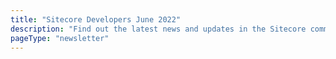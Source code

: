 ```yaml
---
title: "Sitecore Developers June 2022"
description: "Find out the latest news and updates in the Sitecore community."
pageType: "newsletter"
---
```

<NewsletterStory
      title="Watch sessions from SUGCON Europe 2022"
      copy="You can now view all sessions, lightning talks, keynote presentations from SUGCON Europe 2022."
      image="https://go.sitecore.com/l/857953/2022-06-26/l5d14f/857953/16562941177zhm8ZRh/Untitled_design__2_.png"
      linkText="Watch now"
      linkHref="https://go.sitecore.com/e/857953/dDTmlDsRydZB6Bj7QzHnJejzQql3j-/l5gh7t/366730581?h=Ye9fQqyzeIBscAO0Lt_nnA-99GPKiSbNgQJWPIuM9Lc"
      variant="full-width"    />
<NewsletterStory 
      title="Standard Values Podcast - Meet Jo Tyrer"
      copy="Join Sultan and Rick with their superstar guest Jo Tyrer, President of Composable Solutions at Sitecore. Jo discusses her objectives at Sitecore and all things composable, global, and values."
      image="https://go.sitecore.com/l/857953/2022-06-26/l5czm7/857953/1656292829PqbgARtc/Untitled_design__10_.png"
      linkText="Watch now"
      linkHref="https://go.sitecore.com/e/857953/watch-v-6xsoX3TNe5I-t-2s/l5gh7x/366730581?h=Ye9fQqyzeIBscAO0Lt_nnA-99GPKiSbNgQJWPIuM9Lc"
    />
<NewsletterStory 
      title="First Look at Github CoPilot - AI Powered Programming"
      copy="Dylan explores the Githup Copilot and discusses the pros and cons of the Github Copilot. Find out ways this will help developers speed up efficiency and potentially quality."
      image="https://go.sitecore.com/l/857953/2022-06-26/l5czn4/857953/1656293027HOmT1QJR/Untitled_design__12_.png"
      linkHref="https://go.sitecore.com/e/857953/opilot-ai-powered-programming-/l5gh81/366730581?h=Ye9fQqyzeIBscAO0Lt_nnA-99GPKiSbNgQJWPIuM9Lc"
    />
<NewsletterStory 
      title="Easy way to orchestrate and use content directly from XM"
      copy="Learn how to prepare both Sitecore XM and Sitecore Personalize to let Sitecore Personalize use content directly provided by Sitecore XM with one possible approach."
      image="https://go.sitecore.com/l/857953/2022-04-21/ggvc2w/857953/1650590313tUyZoKqL/4.png"
      linkHref="https://go.sitecore.com/e/857953/-use-content-directly-from-xm-/l5gh84/366730581?h=Ye9fQqyzeIBscAO0Lt_nnA-99GPKiSbNgQJWPIuM9Lc"
    />
<NewsletterStory 
      title="Symposium Super Early Bird Registration is Now Open"
      copy="You can now register for Sitecore Symposium! If you register by June 30th you could win a prize pack with a $100 USD gift card to the 96th Floor Signature Lounge for when you’re in Chicago and more!"
      image="https://go.sitecore.com/l/857953/2022-06-26/l5czcb/857953/1656292201J4wZNuQU/Untitled_design__5_.png"
      linkHref="https://go.sitecore.com/e/857953/2022-06-27/l5gh87/366730581?h=Ye9fQqyzeIBscAO0Lt_nnA-99GPKiSbNgQJWPIuM9Lc"
      variant="full-width"    />
<NewsletterStory 
      title="Sitecore Architect’s Guide to SaaS Migration – XM Jamstack scenario"
      copy="Learn how to migrate an existing Sitecore XM “Jamstack” solution over to XM Cloud. Follow this series to look at different Sitecore XM and XP scenarios and how you can gradually migrate your Sitecore platform solution over to a composable DXP architecture."
      image="https://go.sitecore.com/l/857953/2022-06-26/l5d1bj/857953/1656295863Vyv3pRNu/GettyImages_970161196.jpg"
      linkHref="https://go.sitecore.com/e/857953/igration-xm-jamstack-scenario-/l5gh8b/366730581?h=Ye9fQqyzeIBscAO0Lt_nnA-99GPKiSbNgQJWPIuM9Lc"
    />
<NewsletterStory 
      title="Automate Your Teams Code Style Guide with Prettier"
      copy="Thomas recently cloned the Sitecore JSS project from GitHub, hoping to build his own JSS application. After some errors occurred, he looked more at the What and Why of Prettier, to understand why so many projects are using it!"
      image="https://go.sitecore.com/l/857953/2022-06-26/l5czkf/857953/1656292593DLVnGYCO/Untitled_design__8_.png"
      linkHref="https://go.sitecore.com/e/857953/-automate-style-guide-prettier/l5gh8f/366730581?h=Ye9fQqyzeIBscAO0Lt_nnA-99GPKiSbNgQJWPIuM9Lc"
    />
<NewsletterStory 
      title="High CPU to completely normal CPU"
      copy="After working on a project for 8 months, this team ran into a few issues. Find out what they were and how they solved it."
      image="https://go.sitecore.com/l/857953/2022-06-26/l5d1bb/857953/1656295790L4iFnrCN/Untitled_design__4_.png"
      linkHref="https://go.sitecore.com/e/857953/completely-normal-cpu-sxa-html/l5gh8j/366730581?h=Ye9fQqyzeIBscAO0Lt_nnA-99GPKiSbNgQJWPIuM9Lc"
    />
<NewsletterStory 
      title="Fundraising with Sitecore relics"
      copy="Here is an opportunity to get some Sitecore relics and support the Sitecore community in Ukraine. Even if you cannot buy anything please share the message with your community."
      image="https://go.sitecore.com/l/857953/2022-06-26/l5czl7/857953/1656292764kM2Vr7NI/Untitled_design__9_.png"
      linkText="Learn more"
      linkHref="https://go.sitecore.com/e/857953/liactivity6938533139371704320-/l5gh8m/366730581?h=Ye9fQqyzeIBscAO0Lt_nnA-99GPKiSbNgQJWPIuM9Lc"
      variant="full-width"    />
<NewsletterStory 
      title="Asking for Help with Jaina Baumgartner"
      copy="In this episode of the Tiaras and Tech podcast, Shelley Benhoff talks to Jaina Baumgartner on the topic of asking for help. Jaina discusses the impact that covid has had on working mothers, how to change careers, and developing her app, Piccache."
      image="https://go.sitecore.com/l/857953/2022-06-26/l5d1b1/857953/1656295635GfVSsgyL/Untitled_design__7_.png"
      linkText="Watch now"
      linkHref="https://go.sitecore.com/e/857953/watch-v-xjT3MSzlqME/l5gh8q/366730581?h=Ye9fQqyzeIBscAO0Lt_nnA-99GPKiSbNgQJWPIuM9Lc"
    />
<NewsletterStory 
      title="Sitecore CDP and Personalize Certification – Tips and Tricks"
      copy="Review these seven tips and tricks that will help you get certified in Sitecore CDP and Personalize."
      image="https://go.sitecore.com/l/857953/2022-06-26/l5czp1/857953/1656293079sSwvv9lq/Untitled_design__11_.png"
      linkHref="https://go.sitecore.com/e/857953/-certification-tips-and-tricks/l5gh8t/366730581?h=Ye9fQqyzeIBscAO0Lt_nnA-99GPKiSbNgQJWPIuM9Lc"
    />
<NewsletterStory 
      title="Getting Started Quickly with Sitecore CDP"
      copy="Sitecore CDP formerly Boxever is something you are probably hearing a lot about these days. As a developer you can implement it easily and as a marketer you can take advantage of some of the features as soon as it is implemented. Learn how to get started."
      image="https://go.sitecore.com/l/857953/2022-06-26/l5czp4/857953/1656293151zaR1YiNA/Untitled_design__1_.png"
      linkHref="https://go.sitecore.com/e/857953/re-cdp-customer-data-platform-/l5gh8x/366730581?h=Ye9fQqyzeIBscAO0Lt_nnA-99GPKiSbNgQJWPIuM9Lc"
    />